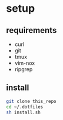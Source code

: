 # setup
## requirements
- curl
- git 
- tmux
- vim-nox
- ripgrep

## install
```bash
git clone this_repo
cd ~/.dotfiles
sh install.sh
```
